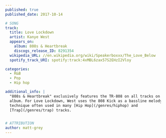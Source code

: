```yaml
---
published: true
published_date: 2017-10-14

# SONG
track:
  title: Love Lockdown
  artist: Kanye West
  appears_on:
    album: 808s & Heartbreak
    discogs_release_ID: 8291354
  wikipedia_URL: //en.wikipedia.org/wiki/Speakerboxxx/The_Love_Below
  spotify_track_URI: spotify:track:4xMBL6zax57S2EHzI2Vloy

categories:
  - R&B
  - Pop
  - Hip hop

additional_info: |
  "808s & Heartbreak" exclusively features the TR-808 on all tracks on the
  album. For Love Lockdown, West uses the 808 Kick as a bassline melody — a
  technique often used in many [Hip Hop](/genres/hiphop) and
  [Trap](/genres/trap) tracks.


# ATTRIBUTION
author: matt-grey
---
```

